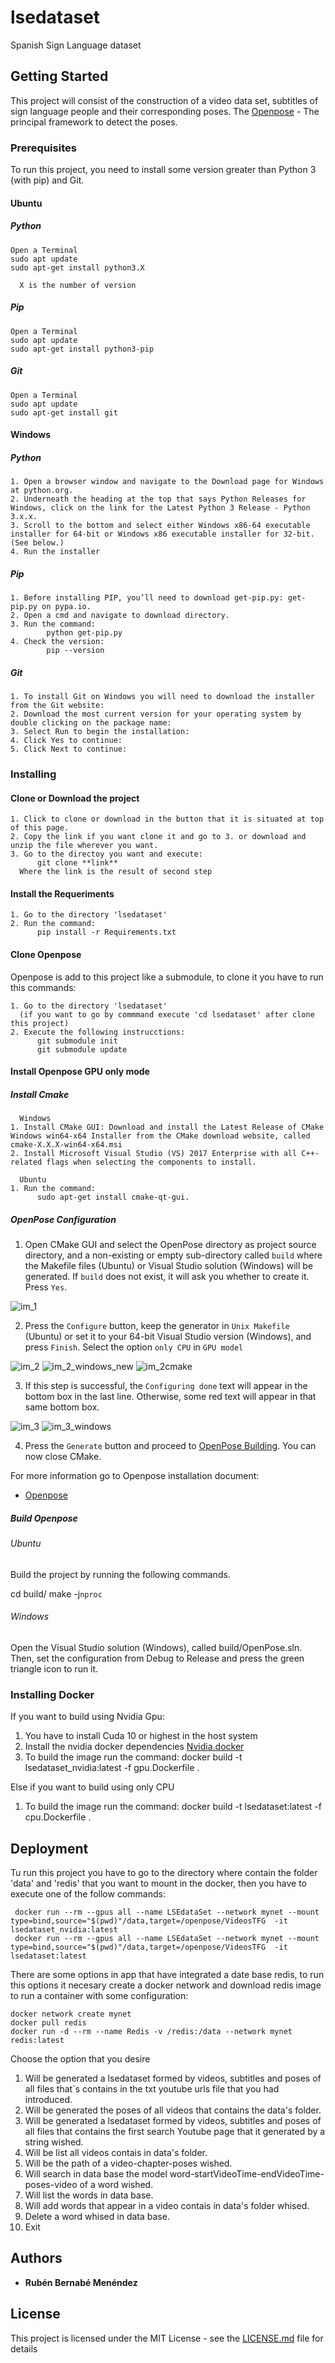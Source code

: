 # lsedataset
Spanish Sign Language dataset 

## Getting Started

This project will consist of the construction of a video data set, subtitles of sign language people and their corresponding poses.
The [Openpose](https://github.com/CMU-Perceptual-Computing-Lab/openpose/) - The principal framework to detect the poses.

### Prerequisites

To run this project, you need to install some version greater than Python 3 (with pip) and Git.

#### Ubuntu
##### Python

```
Open a Terminal
sudo apt update
sudo apt-get install python3.X 

  X is the number of version
```

##### Pip

```
Open a Terminal
sudo apt update
sudo apt-get install python3-pip
```

##### Git

```
Open a Terminal
sudo apt update
sudo apt-get install git
```

#### Windows

##### Python

```
1. Open a browser window and navigate to the Download page for Windows at python.org.
2. Underneath the heading at the top that says Python Releases for Windows, click on the link for the Latest Python 3 Release - Python 3.x.x. 
3. Scroll to the bottom and select either Windows x86-64 executable installer for 64-bit or Windows x86 executable installer for 32-bit. (See below.)
4. Run the installer
```
##### Pip

```
1. Before installing PIP, you’ll need to download get-pip.py: get-pip.py on pypa.io.
2. Open a cmd and navigate to download directory.
3. Run the command:
        python get-pip.py
4. Check the version:
        pip --version
```

##### Git

```
1. To install Git on Windows you will need to download the installer from the Git website:
2. Download the most current version for your operating system by double clicking on the package name:
3. Select Run to begin the installation:
4. Click Yes to continue:
5. Click Next to continue:
```

### Installing

#### Clone or Download the project

```
1. Click to clone or download in the button that it is situated at top of this page.
2. Copy the link if you want clone it and go to 3. or download and unzip the file wherever you want.
3. Go to the directoy you want and execute:
      git clone **link** 
  Where the link is the result of second step
```

#### Install the Requeriments
```
1. Go to the directory 'lsedataset' 
2. Run the command:
      pip install -r Requirements.txt
```

#### Clone Openpose

Openpose is add to this project like a submodule, to clone it you have to run this commands:

```
1. Go to the directory 'lsedataset' 
  (if you want to go by commmand execute 'cd lsedataset' after clone this project)
2. Execute the following instrucctions:
      git submodule init
      git submodule update
```
#### Install Openpose GPU only mode

##### Install Cmake

```
  Windows
1. Install CMake GUI: Download and install the Latest Release of CMake Windows win64-x64 Installer from the CMake download website, called cmake-X.X.X-win64-x64.msi
2. Install Microsoft Visual Studio (VS) 2017 Enterprise with all C++-related flags when selecting the components to install.

  Ubuntu
1. Run the command:
      sudo apt-get install cmake-qt-gui.
```

##### OpenPose Configuration

1. Open CMake GUI and select the OpenPose directory as project source directory, and a non-existing or empty sub-directory called `build` where the Makefile files (Ubuntu) or Visual Studio solution (Windows) will be generated. If `build` does not exist, it will ask you whether to create it. Press `Yes`.

![im_1](https://user-images.githubusercontent.com/37367277/70981368-48286e00-20b5-11ea-85d0-972237b70146.png)

2. Press the `Configure` button, keep the generator in `Unix Makefile` (Ubuntu) or set it to your 64-bit Visual Studio version (Windows), and press `Finish`. Select the option `only CPU` in `GPU model`

![im_2](https://user-images.githubusercontent.com/37367277/70981357-46f74100-20b5-11ea-9bcb-ff40e19cd600.png)
![im_2_windows_new](https://user-images.githubusercontent.com/37367277/70981361-478fd780-20b5-11ea-9f22-18d1f9f6d746.png)
![im_2cmake](https://user-images.githubusercontent.com/37367277/70981362-478fd780-20b5-11ea-9eff-6e0b196d5372.png)

3. If this step is successful, the `Configuring done` text will appear in the bottom box in the last line. Otherwise, some red text will appear in that same bottom box.

![im_3](https://user-images.githubusercontent.com/37367277/70981363-48286e00-20b5-11ea-8213-550a509ed200.png)
![im_3_windows](https://user-images.githubusercontent.com/37367277/70981364-48286e00-20b5-11ea-9969-b6dd9f96f941.png)

4. Press the `Generate` button and proceed to [OpenPose Building](#openpose-building). You can now close CMake.


For more information go to Openpose installation document:
* [Openpose](https://github.com/CMU-Perceptual-Computing-Lab/openpose/blob/master/doc/installation.md) 

##### Build Openpose

###### Ubuntu

Build the project by running the following commands.

cd build/
make -j`nproc`

###### Windows

Open the Visual Studio solution (Windows), called build/OpenPose.sln. Then, set the configuration from Debug to Release and press the green triangle icon to run it.

### Installing Docker

If you want to build using Nvidia Gpu:
  1. You have to install Cuda 10 or highest in the host system
  2. Install the nvidia docker dependencies
      [Nvidia.docker](https://github.com/NVIDIA/nvidia-docker)
  3. To build the image run the command:
      docker build -t lsedataset_nvidia:latest -f gpu.Dockerfile .

Else if you want to build using only CPU
  1. To build the image run the command:
      docker build -t lsedataset:latest -f cpu.Dockerfile .
## Deployment

Tu run this project you have to go to the directory where contain the folder 'data' and 'redis' that you want to mount in the docker, then you have to execute one of the follow commands:

```
 docker run --rm --gpus all --name LSEdataSet --network mynet --mount type=bind,source="$(pwd)"/data,target=/openpose/VideosTFG  -it lsedataset_nvidia:latest
 docker run --rm --gpus all --name LSEdataSet --network mynet --mount type=bind,source="$(pwd)"/data,target=/openpose/VideosTFG  -it lsedataset:latest
```
There are some options in app that have integrated a date base redis, to run this options it necesary create a docker network and download redis image to run a container with some configuration:

```
docker network create mynet
docker pull redis
docker run -d --rm --name Redis -v /redis:/data --network mynet redis:latest
```


Choose the option that you desire
  1. Will be generated a lsedataset formed by videos, subtitles and poses of all files that`s contains in the txt youtube urls file that you had introduced.
  2. Will be generated the poses of all videos that contains the data's folder.
  3. Will be generated a lsedataset formed by videos, subtitles and poses of all files that contains the first search Youtube page that it generated by a string wished.
  4. Will be list all videos contais in data's folder.
  5. Will be the path of a video-chapter-poses wished.
  6. Will search in data base the model word-startVideoTime-endVideoTime-poses-video of a word wished.
  7. Will list the words in data base.
  8. Will add words that appear in a video contais in data's folder whised.
  9. Delete a word whised in data base.
  10. Exit


## Authors

* **Rubén Bernabé Menéndez** 


## License

This project is licensed under the MIT License - see the [LICENSE.md](LICENSE.md) file for details


